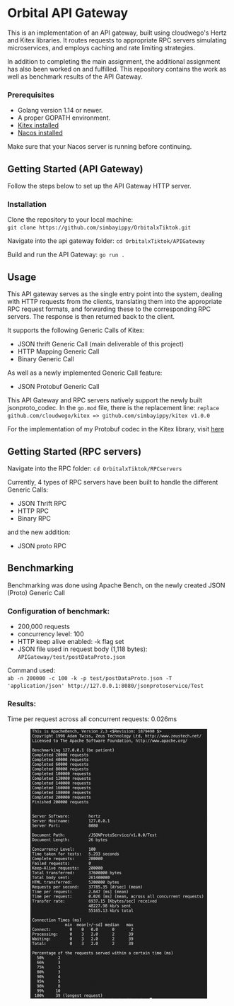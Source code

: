 # Orbital API Gateway
This is an implementation of an API gateway, built using cloudwego's Hertz and Kitex libraries. It routes requests to appropriate RPC servers simulating microservices, and employs caching and rate limiting strategies.

In addition to completing the main assignment, the additional assignment has also been worked on and fulfilled. This repository contains the work as well as benchmark results of the API Gateway.

### Prerequisites
* Golang version 1.14 or newer.
* A proper GOPATH environment.
* [Kitex installed](https://www.cloudwego.io/docs/kitex/getting-started/)
* [Nacos installed](https://nacos.io/en-us/docs/quick-start.html)

Make sure that your Nacos server is running before continuing. 

## Getting Started (API Gateway)
Follow the steps below to set up the API Gateway HTTP server.

### Installation
Clone the repository to your local machine: <br>
`git clone https://github.com/simbayippy/OrbitalxTiktok.git`

Navigate into the api gateway folder:
`cd OrbitalxTiktok/APIGateway`

Build and run the API Gateway:
`go run .`

## Usage
This API gateway serves as the single entry point into the system, dealing with HTTP requests from the clients, translating them into the appropriate RPC request formats, and forwarding these to the corresponding RPC servers. The response is then returned back to the client.

It supports the following Generic Calls of Kitex:
* JSON thrift Generic Call (main deliverable of this project)
* HTTP Mapping Generic Call
* Binary Generic Call

As well as a newly implemented Generic Call feature:
* JSON Protobuf Generic Call

This API Gateway and RPC servers natively support the newly built jsonproto_codec. In the `go.mod` file, there is the replacement line:
`replace github.com/cloudwego/kitex => github.com/simbayippy/kitex v1.0.0`

For the implementation of my Protobuf codec in the Kitex library, visit [here](https://github.com/simbayippy/kitex)

## Getting Started (RPC servers)
Navigate into the RPC folder:
`cd OrbitalxTiktok/RPCservers`

Currently, 4 types of RPC servers have been built to handle the different Generic Calls:
* JSON Thrift RPC
* HTTP RPC
* Binary RPC

and the new addition:
* JSON proto RPC

## Benchmarking
Benchmarking was done using Apache Bench, on the newly created JSON (Proto) Generic Call

### Configuration of benchmark:
* 200,000 requests
* concurrency level: 100
* HTTP keep alive enabled: -k flag set
* JSON file used in request body (1,118 bytes): `APIGateway/test/postDataProto.json`

Command used: <br>
`ab -n 200000 -c 100 -k -p test/postDataProto.json -T 'application/json' http://127.0.0.1:8080/jsonprotoservice/Test`

### Results:
Time per request across all concurrent requests: 0.026ms

<div align="center">
    <img src="benchmark-results/200k.png" alt="Result" width="400">
</div>